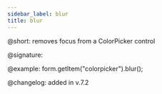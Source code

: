 ```yaml
---
sidebar_label: blur
title: blur
---          
```


@short: removes focus from a ColorPicker control

@signature: 

@example: form.getItem("colorpicker").blur();

@changelog: added in v.7.2